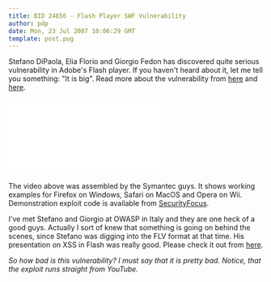 ```yaml
---
title: BID 24856 - Flash Player SWF Vulnerability
author: pdp
date: Mon, 23 Jul 2007 10:06:29 GMT
template: post.pug
---
```


Stefano DiPaola, Elia Florio and Giorgio Fedon has discovered quite serious vulnerability in Adobe's Flash player. If you haven't heard about it, let me tell you something: "It is big". Read more about the vulnerability from [here](http://www.mindedsecurity.com/labs/advisories/MSA01110707) and [here](http://www.securityfocus.com/bid/24856).

<iframe class="video" src="//www.youtube.com/embed/seZYSor_7T8" frameborder="0" allowfullscreen></iframe>

The video above was assembled by the Symantec guys. It shows working examples for Firefox on Windows, Safari on MacOS and Opera on Wii. Demonstration exploit code is available from [SecurityFocus](http://www.securityfocus.com/data/vulnerabilities/exploits/24856.zip).

I've met Stefano and Giorgio at OWASP in Italy and they are one heck of a good guys. Actually I sort of knew that something is going on behind the scenes, since Stefano was digging into the FLV format at that time. His presentation on XSS in Flash was really good. Please check it out from [here](http://www.owasp.org/images/8/8c/OWASPAppSec2007Milan_TestingFlashApplications.ppt).

_So how bad is this vulnerability? I must say that it is pretty bad. Notice, that the exploit runs straight from YouTube._
